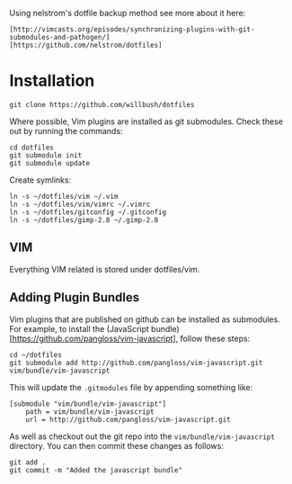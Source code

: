 Using nelstrom's dotfile backup method see more about it here:

    [http://vimcasts.org/episodes/synchronizing-plugins-with-git-submodules-and-pathogen/]
    [https://github.com/nelstrom/dotfiles]

# Installation #

    git clone https://github.com/willbush/dotfiles

Where possible, Vim plugins are installed as git submodules. Check these out by
running the commands:

    cd dotfiles
    git submodule init
    git submodule update

Create symlinks:

    ln -s ~/dotfiles/vim ~/.vim
    ln -s ~/dotfiles/vim/vimrc ~/.vimrc
    ln -s ~/dotfiles/gitconfig ~/.gitconfig
    ln -s ~/dotfiles/gimp-2.8 ~/.gimp-2.8

## VIM ##

Everything VIM related is stored under dotfiles/vim.

## Adding Plugin Bundles ##

Vim plugins that are published on github can be installed as submodules. For
example, to install the (JavaScript bundle)[https://github.com/pangloss/vim-javascript], follow these steps:

    cd ~/dotfiles
    git submodule add http://github.com/pangloss/vim-javascript.git vim/bundle/vim-javascript

This will update the `.gitmodules` file by appending something like:

    [submodule "vim/bundle/vim-javascript"]
        path = vim/bundle/vim-javascript
        url = http://github.com/pangloss/vim-javascript.git
    
As well as checkout out the git repo into the
`vim/bundle/vim-javascript` directory. You can then commit these changes
as follows:

    git add .
    git commit -m "Added the javascript bundle"

